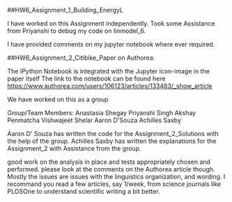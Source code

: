 ##HW6_Assignment_1_Building_EnergyL

I have worked on this Assignment independently. Took some Assistance from Priyanshi to debug my code on linmodel_6.

I have provided comments on my jupyter notebook where ever required.

##HW6_Assignment_2_Citibike_Paper on Authorea:

The IPython Notebook is integrated with the Jupyter icon-image in the paper itself
The link to the notebook can be found here
https://www.authorea.com/users/106123/articles/133483/_show_article 

We have worked on this as a group

Group/Team Members:
Anastasia Shegay
Priyanshi Singh
Akshay Penmatcha
Vishwajeet Shelar
Aaron D'Souza
Achilles Saxby

Aaron D' Souza has written the code for the Assignment_2_Solutions with the help of the group.
Achilles Saxby has written the explanations for the Assignment_2 with Assistance from the group.



good work on the analysis in place and tests appropriately chosen and performed.
please look at the comments on the Authorea article though. Mostly the issues are issues with the linguistics organization, and wording. I recommand you read a few articles, say 1/week, from science journals like PLOSOne to understand scientific writing a bit better.
